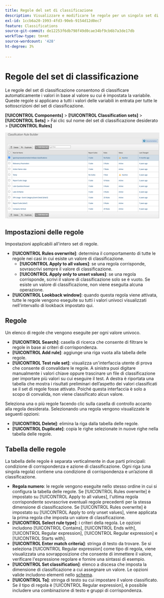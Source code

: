 ```yaml
---
title: Regole del set di classificazione
description: Visualizzare e modificare le regole per un singolo set di classificazione.
exl-id: 1ccb6a20-1993-4fd3-90eb-9154d12d0ec7
feature: Classifications
source-git-commit: de12253f6db798f49d0cae34bf9cb6b7a3de17db
workflow-type: tm+mt
source-wordcount: '428'
ht-degree: 3%

---
```


# Regole del set di classificazione

Le regole del set di classificazione consentono di classificare automaticamente i valori in base al valore su cui è impostata la variabile. Queste regole si applicano a tutti i valori delle variabili in entrata per tutte le sottoscrizioni del set di classificazione.

**[!UICONTROL Components]** > **[!UICONTROL Classification sets]** > **[!UICONTROL Sets]** > Fai clic sul nome del set di classificazione desiderato > **[!UICONTROL Rules]**

![interfaccia utente regole set di classificazione](../../assets/csets-rules.png)

## Impostazioni delle regole

Impostazioni applicabili all&#39;intero set di regole.

* **[!UICONTROL Rules overwrite]**: determina il comportamento di tutte le regole nei casi in cui esiste un valore di classificazione.
   * **[!UICONTROL Apply to all values]**: se una regola corrisponde, sovrascrivi sempre il valore di classificazione.
   * **[!UICONTROL Apply only to unset values]**: se una regola corrisponde, scrivi il valore di classificazione solo se è vuoto. Se esiste un valore di classificazione, non viene eseguita alcuna operazione.
* **[!UICONTROL Lookback window]**: quando questa regola viene attivata, tutte le regole vengono eseguite su tutti i valori univoci visualizzati nell&#39;intervallo di lookback impostato qui.

## Regole

Un elenco di regole che vengono eseguite per ogni valore univoco.

* **[!UICONTROL Search]**: casella di ricerca che consente di filtrare le regole in base ai criteri di corrispondenza.
* **[!UICONTROL Add rule]**: aggiunge una riga vuota alla tabella delle regole.
* **[!UICONTROL Test rule set]**: visualizza un&#39;interfaccia utente di prova che consente di convalidare le regole. A sinistra puoi digitare manualmente i valori chiave oppure trascinare un file di classificazione per importare più valori su cui eseguire il test. A destra è riportata una tabella che mostra i risultati preliminari dell’aspetto dei valori classificati se il set di regole fosse attivato. Poiché questa interfaccia è solo a scopo di convalida, non viene classificato alcun valore.

Seleziona una o più regole facendo clic sulla casella di controllo accanto alla regola desiderata. Selezionando una regola vengono visualizzate le seguenti opzioni:

* **[!UICONTROL Delete]**: elimina la riga dalla tabella delle regole.
* **[!UICONTROL Duplicate]**: copia le righe selezionate in nuove righe nella tabella delle regole.

## Tabella delle regole

La tabella delle regole è separata verticalmente in due parti principali: condizione di corrispondenza e azione di classificazione. Ogni riga (una singola regola) contiene una condizione di corrispondenza e un’azione di classificazione.

* **Regola numero**: le regole vengono eseguite nello stesso ordine in cui si configura la tabella delle regole. Se [!UICONTROL Rules overwrite] è impostato su [!UICONTROL Apply to all values], l&#39;ultima regola corrispondente sovrascrive eventuali regole precedenti per la stessa dimensione di classificazione. Se [!UICONTROL Rules overwrite] è impostato su [!UICONTROL Apply to only unset values], viene applicata la prima regola che imposta un valore di classificazione.
* **[!UICONTROL Select rule type]**: i criteri della regola. Le opzioni includono [!UICONTROL Contains], [!UICONTROL Ends with], [!UICONTROL Regular expression], [!UICONTROL Regular expression] e [!UICONTROL Starts with].
* **[!UICONTROL Enter match criteria]**: stringa di testo da trovare. Se si seleziona [!UICONTROL Regular expression] come tipo di regola, viene visualizzata una sovrapposizione che consente di immettere il valore, verificare l&#39;espressione regolare e fornire una sintassi di esempio.
* **[!UICONTROL Set classification]**: elenco a discesa che imposta la dimensione di classificazione a cui assegnare un valore. Le opzioni valide includono elementi nello [schema](schema.md).
* **[!UICONTROL To]**: stringa di testo su cui impostare il valore classificato. Se il tipo di regola è [!UICONTROL Regular expression], è possibile includere una combinazione di testo e gruppi di corrispondenza.
